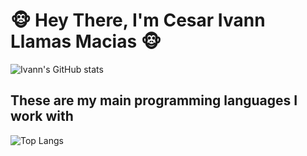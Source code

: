 # :monkey_face: Hey There, I'm Cesar Ivann Llamas Macias :monkey_face:

![Ivann's GitHub stats](https://github-readme-stats.vercel.app/api?username=Monneky&show_icons=true&theme=dracula&count_private=true)
## These are my main programming languages I work with

![Top Langs](https://github-readme-stats.vercel.app/api/top-langs/?username=Monneky&langs_count=8)